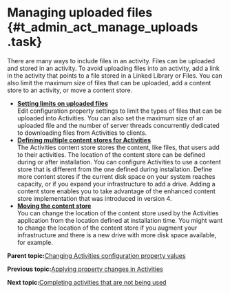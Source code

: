 # Managing uploaded files {#t_admin_act_manage_uploads .task}

There are many ways to include files in an activity. Files can be uploaded and stored in an activity. To avoid uploading files into an activity, add a link in the activity that points to a file stored in a Linked Library or Files. You can also limit the maximum size of files that can be uploaded, add a content store to an activity, or move a content store.

-   **[Setting limits on uploaded files](../admin/t_admin_act_set_limits.md)**  
Edit configuration property settings to limit the types of files that can be uploaded into Activities. You can also set the maximum size of an uploaded file and the number of server threads concurrently dedicated to downloading files from Activities to clients.
-   **[Defining multiple content stores for Activities](../admin/t_admin_act_change_content_store_new.md)**  
The Activities content store stores the content, like files, that users add to their activities. The location of the content store can be defined during or after installation. You can configure Activities to use a content store that is different from the one defined during installation. Define more content stores if the current disk space on your system reaches capacity, or if you expand your infrastructure to add a drive. Adding a content store enables you to take advantage of the enhanced content store implementation that was introduced in version 4.
-   **[Moving the content store](../admin/t_admin_act_move_content_store.md)**  
You can change the location of the content store used by the Activities application from the location defined at installation time. You might want to change the location of the content store if you augment your infrastructure and there is a new drive with more disk space available, for example.

**Parent topic:**[Changing Activities configuration property values](../admin/t_admin_act_changing_config.md)

**Previous topic:**[Applying property changes in Activities](../admin/t_admin_act_save_changes.md)

**Next topic:**[Completing activities that are not being used](../admin/t_admin_act_auto_completing.md)

